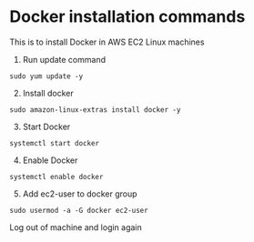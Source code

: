 # Docker installation commands

This is to install Docker in AWS EC2 Linux machines

1. Run update command

```
sudo yum update -y
```

2. Install docker

```
sudo amazon-linux-extras install docker -y
```

3. Start Docker

```
systemctl start docker
```

4. Enable Docker

```
systemctl enable docker
```

5. Add ec2-user to docker group

```
sudo usermod -a -G docker ec2-user
```

Log out of machine and login again